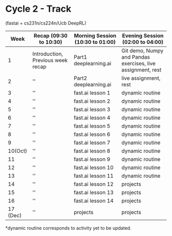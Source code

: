 # Cycle 2 - Track 
(fastai + cs231n/cs224n/Ucb DeepRL)

|Week|Recap (09:30 to 10:30)| Morning Session (10:30 to 01:00)| Evening Session (02:00 to 04:00) |
|---|----|---|---|
| 1  | Introduction, Previous week recap| Part1 deeplearning.ai  | Git demo, Numpy and Pandas exercises, live assignment, rest |
| 2 | ''|Part2 deeplearning.ai  | live assignment, rest |
| 3  | ''|fast.ai lesson 1  |  dynamic routine |
| 4  |'' |fast.ai lesson 2  |  dynamic routine |
| 5  |'' | fast.ai lesson 3 |  dynamic routine |
| 6  | ''| fast.ai lesson 4 |  dynamic routine |
| 7  | ''|fast.ai lesson 5  | dynamic routine |
| 8  | ''| fast.ai lesson 6 | dynamic routine |
| 9  | ''| fast.ai lesson 7 | dynamic routine |
| 10(Oct)  | ''|fast.ai lesson 8  | dynamic routine  |
|  11  |'' |fast.ai lesson 9 | dynamic routine  |
|  12 |'' |fast.ai lesson 10 | dynamic routine  |
|  13 |'' |fast.ai lesson 11 | dynamic routine  |
|  14 |'' |fast.ai lesson 12 | projects |
|  15 |'' |fast.ai lesson 13 | projects |
|  16 |'' |fast.ai lesson 14 | projects  |
|  17 (Dec)|'' |projects | projects  |


*dynamic routine corresponds to activity yet to be updated.
